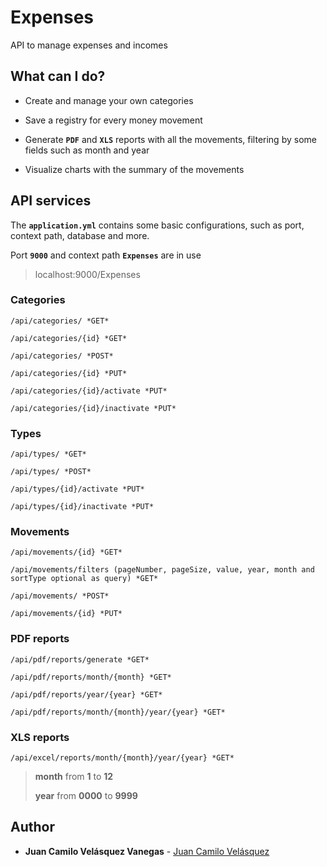 # Expenses

API to manage expenses and incomes

## What can I do?

* Create and manage your own categories

* Save a registry for every money movement

* Generate **`PDF`** and **`XLS`** reports with all the movements, filtering by some fields such as month and year

* Visualize charts with the summary of the movements

## API services

The **`application.yml`** contains some basic configurations, such as port, context path, database and more.

Port **`9000`** and context path **`Expenses`** are in use

> localhost:9000/Expenses

### Categories

```
/api/categories/ *GET*
```

```
/api/categories/{id} *GET*
```

```
/api/categories/ *POST*
```

```
/api/categories/{id} *PUT*
```

```
/api/categories/{id}/activate *PUT*
```

```
/api/categories/{id}/inactivate *PUT*
```

### Types

```
/api/types/ *GET*
```

```
/api/types/ *POST*
```

```
/api/types/{id}/activate *PUT*
```

```
/api/types/{id}/inactivate *PUT*
```

### Movements

```
/api/movements/{id} *GET*
```

```
/api/movements/filters (pageNumber, pageSize, value, year, month and sortType optional as query) *GET*
```

```
/api/movements/ *POST*
```

```
/api/movements/{id} *PUT*
```

### PDF reports

```
/api/pdf/reports/generate *GET*
```

```
/api/pdf/reports/month/{month} *GET*
```

```
/api/pdf/reports/year/{year} *GET*
```

```
/api/pdf/reports/month/{month}/year/{year} *GET*
```

### XLS reports

```
/api/excel/reports/month/{month}/year/{year} *GET*
```

> **month** from **1** to **12**
>
> **year** from **0000** to **9999**

## Author

* **Juan Camilo Velásquez Vanegas** - [Juan Camilo Velásquez](https://github.com/pillowslept)